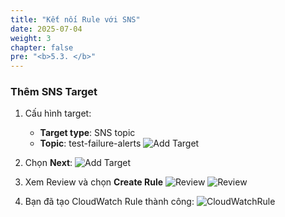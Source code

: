 ```yaml
---
title: "Kết nối Rule với SNS"
date: 2025-07-04
weight: 3
chapter: false
pre: "<b>5.3. </b>"
---
```


### Thêm SNS Target

1. Cấu hình target:
   - **Target type**: SNS topic
   - **Topic**: test-failure-alerts
   ![Add Target](/images//5-monitoring/5.3-connect-rule-sns/add-target.png)

2. Chọn **Next**:
   ![Add Target](/images//5-monitoring/5.3-connect-rule-sns/add-target2.png)

3. Xem Review và chọn **Create Rule**
   ![Review](/images//5-monitoring/5.3-connect-rule-sns/review.png)
   ![Review](/images//5-monitoring/5.3-connect-rule-sns/review2.png)

4. Bạn đã tạo CloudWatch Rule thành công:
   ![CloudWatchRule](/images//5-monitoring/5.3-connect-rule-sns/CloudWatchRule.png)
